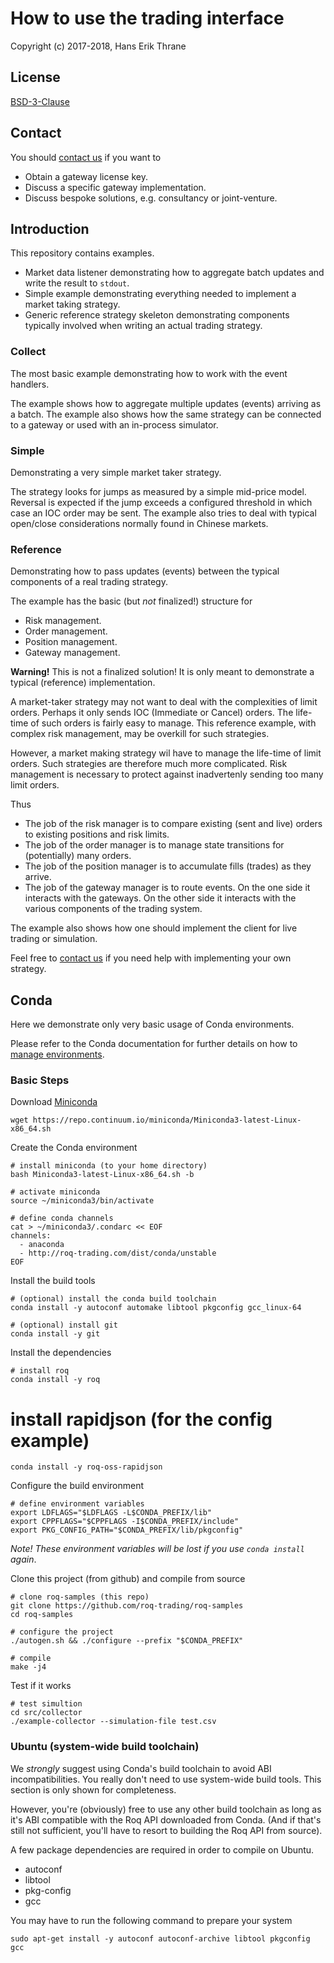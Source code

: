 # How to use the trading interface

Copyright (c) 2017-2018, Hans Erik Thrane

## License

[BSD-3-Clause](https://opensource.org/licenses/BSD-3-Clause)


## Contact

You should [contact us](mailto:info@roq-trading.com) if you want to

* Obtain a gateway license key.
* Discuss a specific gateway implementation.
* Discuss bespoke solutions, e.g. consultancy or joint-venture.


## Introduction

This repository contains examples.

* Market data listener demonstrating how to aggregate batch updates and write the result to `stdout`.
* Simple example demonstrating everything needed to implement a market taking strategy.
* Generic reference strategy skeleton demonstrating components typically involved when writing an actual trading strategy.


### Collect

The most basic example demonstrating how to work with the event handlers.

The example shows how to aggregate multiple updates (events) arriving as a batch.
The example also shows how the same strategy can be connected to a gateway or used with an in-process simulator.


### Simple

Demonstrating a very simple market taker strategy.

The strategy looks for jumps as measured by a simple mid-price model.
Reversal is expected if the jump exceeds a configured threshold in which case an IOC order may be sent.
The example also tries to deal with typical open/close considerations normally found in Chinese markets.


### Reference

Demonstrating how to pass updates (events) between the typical components of a real trading strategy.

The example has the basic (but *not* finalized!) structure for

* Risk management.
* Order management.
* Position management.
* Gateway management.

**Warning!**
This is not a finalized solution!
It is only meant to demonstrate a typical (reference) implementation.

A market-taker strategy may not want to deal with the complexities of limit orders.
Perhaps it only sends IOC (Immediate or Cancel) orders.
The life-time of such orders is fairly easy to manage.
This reference example, with complex risk management, may be overkill for such strategies.

However, a market making strategy wil have to manage the life-time of limit orders.
Such strategies are therefore much more complicated.
Risk management is necessary to protect against inadvertenly sending too many limit orders.

Thus

* The job of the risk manager is to compare existing (sent and live) orders to existing positions and risk limits.
* The job of the order manager is to manage state transitions for (potentially) many orders.
* The job of the position manager is to accumulate fills (trades) as they arrive.
* The job of the gateway manager is to route events.
  On the one side it interacts with the gateways.
  On the other side it interacts with the various components of the trading system.

The example also shows how one should implement the client for live trading or simulation.

Feel free to [contact us](mailto:info@roq-trading.com) if you need help with implementing your own strategy.


## Conda

Here we demonstrate only very basic usage of Conda environments.

Please refer to the Conda documentation for further details on how to
[manage environments](https://conda.io/docs/user-guide/tasks/manage-environments.html).


### Basic Steps

Download [Miniconda](https://conda.io/miniconda.html)

	wget https://repo.continuum.io/miniconda/Miniconda3-latest-Linux-x86_64.sh

Create the Conda environment

	# install miniconda (to your home directory)
	bash Miniconda3-latest-Linux-x86_64.sh -b

	# activate miniconda
	source ~/miniconda3/bin/activate

	# define conda channels
	cat > ~/miniconda3/.condarc << EOF
	channels:
	  - anaconda
	  - http://roq-trading.com/dist/conda/unstable
	EOF

Install the build tools

	# (optional) install the conda build toolchain
	conda install -y autoconf automake libtool pkgconfig gcc_linux-64

	# (optional) install git
	conda install -y git

Install the dependencies

	# install roq
	conda install -y roq

  # install rapidjson (for the config example)
	conda install -y roq-oss-rapidjson

Configure the build environment

	# define environment variables
	export LDFLAGS="$LDFLAGS -L$CONDA_PREFIX/lib"
	export CPPFLAGS="$CPPFLAGS -I$CONDA_PREFIX/include"
	export PKG_CONFIG_PATH="$CONDA_PREFIX/lib/pkgconfig"

*Note! These environment variables will be lost if you use `conda install` again*.

Clone this project (from github) and compile from source

	# clone roq-samples (this repo)
	git clone https://github.com/roq-trading/roq-samples
	cd roq-samples

	# configure the project
	./autogen.sh && ./configure --prefix "$CONDA_PREFIX"

	# compile
	make -j4

Test if it works

	# test simultion
	cd src/collector
	./example-collector --simulation-file test.csv


### Ubuntu (system-wide build toolchain)

We *strongly* suggest using Conda's build toolchain to avoid ABI incompatibilities.
You really don't need to use system-wide build tools.
This section is only shown for completeness.

However, you're (obviously) free to use any other build toolchain as long as it's
ABI compatible with the Roq API downloaded from Conda.
(And if that's still not sufficient, you'll have to resort to building the Roq API from source).

A few package dependencies are required in order to compile on Ubuntu.

* autoconf
* libtool
* pkg-config
* gcc

You may have to run the following command to prepare your system

	sudo apt-get install -y autoconf autoconf-archive libtool pkgconfig gcc

